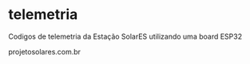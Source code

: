 # telemetria
Codigos de telemetria da Estação SolarES utilizando uma board ESP32

projetosolares.com.br
